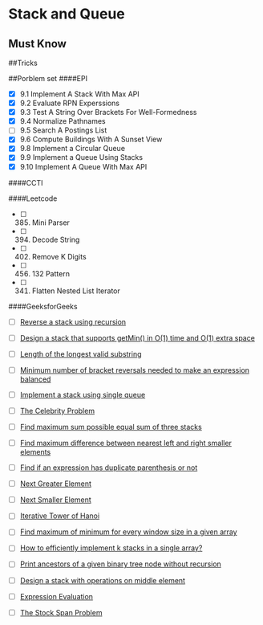 # Stack and Queue

## Must Know

##Tricks

##Porblem set
####EPI
- [x] 9.1 Implement A Stack With Max API
- [x] 9.2 Evaluate RPN Experssions
- [x] 9.3 Test A String Over Brackets For Well-Formedness
- [x] 9.4 Normalize Pathnames
- [ ] 9.5 Search A Postings List
- [x] 9.6 Compute Buildings With A Sunset View
- [x] 9.8 Implement a Circular Queue
- [x] 9.9 Implement a Queue Using Stacks
- [x] 9.10 Implement A Queue With Max API

####CCTI

####Leetcode
- [ ] 385. Mini Parser
- [ ] 394. Decode String
- [ ] 402. Remove K Digits
- [ ] 456. 132 Pattern
- [ ] 341. Flatten Nested List Iterator

####GeeksforGeeks
- [ ] [Reverse a stack using recursion](http://www.geeksforgeeks.org/reverse-a-stack-using-recursion/)
- [ ] [Design a stack that supports getMin() in O(1) time and O(1) extra space](http://www.geeksforgeeks.org/design-a-stack-that-supports-getmin-in-o1-time-and-o1-extra-space/)
- [ ] [Length of the longest valid substring](http://www.geeksforgeeks.org/length-of-the-longest-valid-substring/)
- [ ] [Minimum number of bracket reversals needed to make an expression balanced](http://www.geeksforgeeks.org/minimum-number-of-bracket-reversals-needed-to-make-an-expression-balanced/)
- [ ] [Implement a stack using single queue](http://www.geeksforgeeks.org/implement-a-stack-using-single-queue/)
- [ ] [The Celebrity Problem](http://www.geeksforgeeks.org/the-celebrity-problem/)
- [ ] [Find maximum sum possible equal sum of three stacks](http://www.geeksforgeeks.org/find-maximum-sum-possible-equal-sum-three-stacks/)
- [ ] [Find maximum difference between nearest left and right smaller elements](http://www.geeksforgeeks.org/find-maximum-difference-between-nearest-left-and-right-smaller-elements/)
- [ ] [Find if an expression has duplicate parenthesis or not](http://www.geeksforgeeks.org/find-expression-duplicate-parenthesis-not/)
- [ ] [Next Greater Element](http://www.geeksforgeeks.org/next-greater-element/)
- [ ] [Next Smaller Element](http://www.geeksforgeeks.org/next-greater-element/)
- [ ] [Iterative Tower of Hanoi](http://www.geeksforgeeks.org/iterative-tower-of-hanoi/)
- [ ] [Find maximum of minimum for every window size in a given array](http://www.geeksforgeeks.org/find-the-maximum-of-minimums-for-every-window-size-in-a-given-array/)
- [ ] [How to efficiently implement k stacks in a single array?](http://www.geeksforgeeks.org/efficiently-implement-k-stacks-single-array/)
- [ ] [Print ancestors of a given binary tree node without recursion](http://www.geeksforgeeks.org/print-ancestors-of-a-given-binary-tree-node-without-recursion/)
- [ ] [Design a stack with operations on middle element](http://www.geeksforgeeks.org/design-a-stack-with-find-middle-operation/)
- [ ] [Expression Evaluation](http://www.geeksforgeeks.org/expression-evaluation/)
- [ ] [The Stock Span Problem](http://www.geeksforgeeks.org/the-stock-span-problem/)

